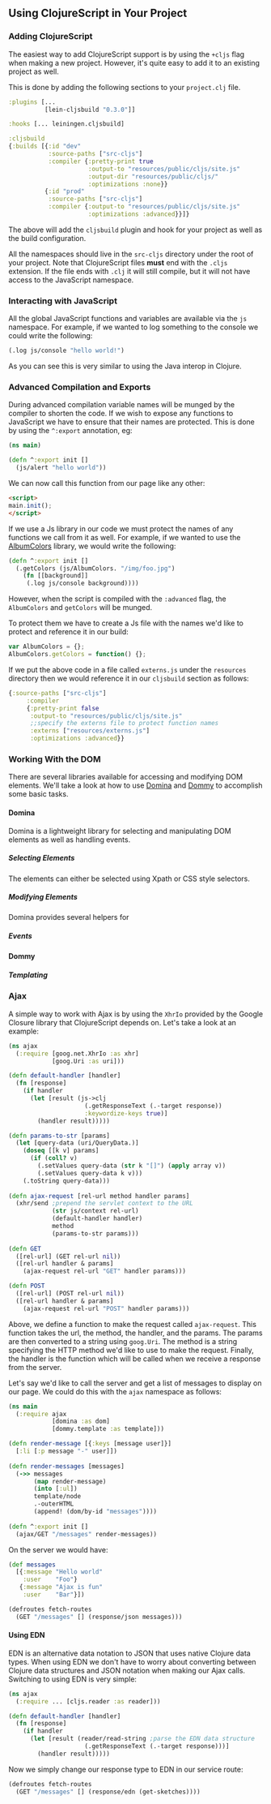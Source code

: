 ## Using ClojureScript in Your Project

### Adding ClojureScript

The easiest way to add ClojureScript support is by using the `+cljs` flag when making a new project. However, it's quite easy to add it to an existing project as well.

This is done by adding the following sections to your `project.clj` file.

```clojure
:plugins [...
          [lein-cljsbuild "0.3.0"]]  

:hooks [... leiningen.cljsbuild]

:cljsbuild
{:builds [{:id "dev"
           :source-paths ["src-cljs"] 
           :compiler {:pretty-print true 
                      :output-to "resources/public/cljs/site.js"
                      :output-dir "resources/public/cljs/"                         
                      :optimizations :none}}             
          {:id "prod"
           :source-paths ["src-cljs"] 
           :compiler {:output-to "resources/public/cljs/site.js"
                      :optimizations :advanced}}]}   
```

The above will add the `cljsbuild` plugin and hook for your project as well as the build configuration.

All the namespaces should live in the `src-cljs` directory under the root of your project. Note that ClojureScript files **must** end with the `.cljs` extension. If the file ends with `.clj` it will still compile, but it will not have access to the JavaScript namespace.

### Interacting with JavaScript

All the global JavaScript functions and variables are available via the `js` namespace. For example, if we wanted to log something to the console we could write the following:

```clojure
(.log js/console "hello world!")
```

As you can see this is very similar to using the Java interop in Clojure.

### Advanced Compilation and Exports

During advanced compilation variable names will be munged by the compiler to shorten the code. If we wish to expose any functions to JavaScript we have to ensure that their names are protected. This is done by using the `^:export` annotation, eg:

```clojure
(ns main)

(defn ^:export init []
  (js/alert "hello world"))
```

We can now call this function from our page like any other:

```html
<script>
main.init();
</script>
``` 

If we use a Js library in our code we must protect the names of any functions we call from it as well. For example, if we wanted to use the [AlbumColors](https://github.com/chengyin/albumcolors) library, we would write the following:

```clojure
(defn ^:export init []  
  (.getColors (js/AlbumColors. "/img/foo.jpg") 
    (fn [[background]]
     (.log js/console background))))
```

However, when the script is compiled with the `:advanced` flag, the `AlbumColors` and `getColors` will be munged.

To protect them we have to create a Js file with the names we'd like to protect and reference it in our build: 

```javascript
var AlbumColors = {};
AlbumColors.getColors = function() {};
```
If we put the above code in a file called `externs.js` under the `resources` directory then we would reference it in our `cljsbuild` section as follows: 

```clojure
{:source-paths ["src-cljs"]
     :compiler
     {:pretty-print false
      :output-to "resources/public/cljs/site.js"
      ;;specify the externs file to protect function names
      :externs ["resources/externs.js"]
      :optimizations :advanced}}
```

### Working With the DOM

There are several libraries available for accessing and modifying DOM elements. We'll take a look at how to use [Domina](https://github.com/levand/domina) and [Dommy](https://github.com/Prismatic/dommy) to accomplish some basic tasks.

#### Domina

Domina is a lightweight library for selecting and manipulating DOM elements as well as handling events. 

##### Selecting Elements

The elements can either be selected using Xpath or CSS style selectors.

##### Modifying Elements

Domina provides several helpers for 

##### Events

#### Dommy

##### Templating

### Ajax

A simple way to work with Ajax is by using the `XhrIo` provided by the Google Closure library that ClojureScript depends on. Let's take a look at an example:

```clojure
(ns ajax
  (:require [goog.net.XhrIo :as xhr]
            [goog.Uri :as uri]))

(defn default-handler [handler] 
  (fn [response]
    (if handler 
      (let [result (js->clj 
                     (.getResponseText (.-target response))
                     :keywordize-keys true)]
        (handler result)))))

(defn params-to-str [params]
  (let [query-data (uri/QueryData.)] 
    (doseq [[k v] params] 
      (if (coll? v)
        (.setValues query-data (str k "[]") (apply array v))
        (.setValues query-data k v)))
    (.toString query-data)))
                        
(defn ajax-request [rel-url method handler params]
  (xhr/send ;prepend the servlet context to the URL
            (str js/context rel-url) 
            (default-handler handler) 
            method 
            (params-to-str params)))
            
(defn GET
  ([rel-url] (GET rel-url nil))
  ([rel-url handler & params]
    (ajax-request rel-url "GET" handler params)))

(defn POST
  ([rel-url] (POST rel-url nil))
  ([rel-url handler & params]
    (ajax-request rel-url "POST" handler params)))
```

Above, we define a function to make the request called `ajax-request`. This function takes the url, the method, the handler, and the params. The params are then converted to a string using `goog.Uri`. The method is a string specifying the HTTP method we'd like to use to make the request. Finally, the handler is the function which will be called when we receive a response from the server.

Let's say we'd like to call the server and get a list of messages to display on our page. We could do this with the `ajax` namespace as follows:

```clojure
(ns main
  (:require ajax
            [domina :as dom]
            [dommy.template :as template]))

(defn render-message [{:keys [message user]}]
  [:li [:p message "-" user]])
  
(defn render-messages [messages]
  (->> messages
       (map render-message)         
       (into [:ul])
       template/node
       .-outerHTML
       (append! (dom/by-id "messages"))))
        
(defn ^:export init []
  (ajax/GET "/messages" render-messages))  
```

On the server we would have:

```clojure
(def messages
  [{:message "Hello world"
    :user    "Foo"}
   {:message "Ajax is fun"
    :user    "Bar"}])

(defroutes fetch-routes  
  (GET "/messages" [] (response/json messages)))
```

#### Using EDN

EDN is an alternative data notation to JSON that uses native Clojure data types. When using EDN we don't have to worry about converting between Clojure data structures and JSON notation when making our Ajax calls. Switching to using EDN is very simple:

```clojure
(ns ajax
  (:require ... [cljs.reader :as reader]))

(defn default-handler [handler] 
  (fn [response]
    (if handler 
      (let [result (reader/read-string ;parse the EDN data structure
                     (.getResponseText (.-target response)))]
        (handler result)))))

```

Now we simply change our response type to EDN in our service route:

```clojure
(defroutes fetch-routes  
  (GET "/messages" [] (response/edn (get-sketches))))
```


